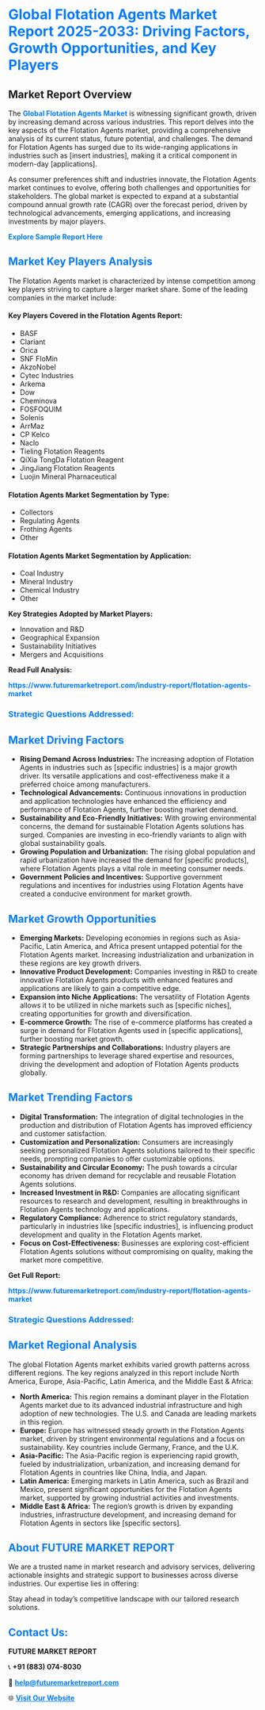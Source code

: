 <h1 style="color: #007BFF;">Global Flotation Agents Market Report 2025-2033: Driving Factors, Growth Opportunities, and Key Players</h1>

<section id="overview">
<h2>Market Report Overview</h2>
<p>The <a href="https://www.futuremarketreport.com/industry-report/flotation-agents-market" style="color: #007BFF; text-decoration: none;"><strong>Global Flotation Agents Market</strong></a> is witnessing significant growth, driven by increasing demand across various industries. This report delves into the key aspects of the Flotation Agents market, providing a comprehensive analysis of its current status, future potential, and challenges. The demand for Flotation Agents has surged due to its wide-ranging applications in industries such as [insert industries], making it a critical component in modern-day [applications].</p>
<p>As consumer preferences shift and industries innovate, the Flotation Agents market continues to evolve, offering both challenges and opportunities for stakeholders. The global market is expected to expand at a substantial compound annual growth rate (CAGR) over the forecast period, driven by technological advancements, emerging applications, and increasing investments by major players.</p>
</section>

<section id="overview">
<p><a href="https://www.futuremarketreport.com/request-sample/reportId=92097" style="color: #007BFF; text-decoration: none;"><strong>Explore Sample Report Here</strong></a></p>
</section>

<section id="key-players">
<h2 style="color: #007BFF;">Market Key Players Analysis</h2>
<p>The Flotation Agents market is characterized by intense competition among key players striving to capture a larger market share. Some of the leading companies in the market include:</p>
<h4>Key Players Covered in the Flotation Agents Report:</h4>
<ul><li>BASF</li><li>Clariant</li><li>Orica</li><li>SNF FloMin</li><li>AkzoNobel</li><li>Cytec Industries</li><li>Arkema</li><li>Dow</li><li>Cheminova</li><li>FOSFOQUIM</li><li>Solenis</li><li>ArrMaz</li><li>CP Kelco</li><li>Naclo</li><li>Tieling Flotation Reagents</li><li>QiXia TongDa Flotation Reagent</li><li>JingJiang Flotation Reagents</li><li>Luojin Mineral Pharnaceutical</li></ul>
<h4>Flotation Agents Market Segmentation by Type:</h4>
<ul><li>Collectors</li><li>Regulating Agents</li><li>Frothing Agents</li><li>Other</li></ul>

<h4>Flotation Agents Market Segmentation by Application:</h4>
<ul><li>Coal Industry</li><li>Mineral Industry</li><li>Chemical Industry</li><li>Other</li></ul>
<p><strong>Key Strategies Adopted by Market Players:</strong></p>
<ul>
<li>Innovation and R&D</li>
<li>Geographical Expansion</li>
<li>Sustainability Initiatives</li>
<li>Mergers and Acquisitions</li>
</ul>
</section>

<section>
<p><strong>Read Full Analysis: </strong></p><a href="https://www.futuremarketreport.com/industry-report/flotation-agents-market" style="color: #007BFF; text-decoration: none;"><strong>https://www.futuremarketreport.com/industry-report/flotation-agents-market</strong></a>
<h3 style="color: #007BFF;">Strategic Questions Addressed:</h3>
</section>

<section id="driving-factors">
<h2 style="color: #007BFF;">Market Driving Factors</h2>
<ul>
<li><strong>Rising Demand Across Industries:</strong> The increasing adoption of Flotation Agents in industries such as [specific industries] is a major growth driver. Its versatile applications and cost-effectiveness make it a preferred choice among manufacturers.</li>
<li><strong>Technological Advancements:</strong> Continuous innovations in production and application technologies have enhanced the efficiency and performance of Flotation Agents, further boosting market demand.</li>
<li><strong>Sustainability and Eco-Friendly Initiatives:</strong> With growing environmental concerns, the demand for sustainable Flotation Agents solutions has surged. Companies are investing in eco-friendly variants to align with global sustainability goals.</li>
<li><strong>Growing Population and Urbanization:</strong> The rising global population and rapid urbanization have increased the demand for [specific products], where Flotation Agents plays a vital role in meeting consumer needs.</li>
<li><strong>Government Policies and Incentives:</strong> Supportive government regulations and incentives for industries using Flotation Agents have created a conducive environment for market growth.</li>
</ul>
</section>

<section id="growth-opportunities">
<h2 style="color: #007BFF;">Market Growth Opportunities</h2>
<ul>
<li><strong>Emerging Markets:</strong> Developing economies in regions such as Asia-Pacific, Latin America, and Africa present untapped potential for the Flotation Agents market. Increasing industrialization and urbanization in these regions are key growth drivers.</li>
<li><strong>Innovative Product Development:</strong> Companies investing in R&D to create innovative Flotation Agents products with enhanced features and applications are likely to gain a competitive edge.</li>
<li><strong>Expansion into Niche Applications:</strong> The versatility of Flotation Agents allows it to be utilized in niche markets such as [specific niches], creating opportunities for growth and diversification.</li>
<li><strong>E-commerce Growth:</strong> The rise of e-commerce platforms has created a surge in demand for Flotation Agents used in [specific applications], further boosting market growth.</li>
<li><strong>Strategic Partnerships and Collaborations:</strong> Industry players are forming partnerships to leverage shared expertise and resources, driving the development and adoption of Flotation Agents products globally.</li>
</ul>
</section>

<section id="trending-factors">
<h2 style="color: #007BFF;">Market Trending Factors</h2>
<ul>
<li><strong>Digital Transformation:</strong> The integration of digital technologies in the production and distribution of Flotation Agents has improved efficiency and customer satisfaction.</li>
<li><strong>Customization and Personalization:</strong> Consumers are increasingly seeking personalized Flotation Agents solutions tailored to their specific needs, prompting companies to offer customizable options.</li>
<li><strong>Sustainability and Circular Economy:</strong> The push towards a circular economy has driven demand for recyclable and reusable Flotation Agents solutions.</li>
<li><strong>Increased Investment in R&D:</strong> Companies are allocating significant resources to research and development, resulting in breakthroughs in Flotation Agents technology and applications.</li>
<li><strong>Regulatory Compliance:</strong> Adherence to strict regulatory standards, particularly in industries like [specific industries], is influencing product development and quality in the Flotation Agents market.</li>
<li><strong>Focus on Cost-Effectiveness:</strong> Businesses are exploring cost-efficient Flotation Agents solutions without compromising on quality, making the market more competitive.</li>
</ul>
</section>

<section>
<p><strong>Get Full Report: </strong></p><a href="https://www.futuremarketreport.com/industry-report/flotation-agents-market" style="color: #007BFF; text-decoration: none;"><strong>https://www.futuremarketreport.com/industry-report/flotation-agents-market</strong></a>
<h3 style="color: #007BFF;">Strategic Questions Addressed:</h3>
</section>


<section id="regional-analysis">
<h2 style="color: #007BFF;">Market Regional Analysis</h2>
<p>The global Flotation Agents market exhibits varied growth patterns across different regions. The key regions analyzed in this report include North America, Europe, Asia-Pacific, Latin America, and the Middle East & Africa:</p>
<ul>
<li><strong>North America:</strong> This region remains a dominant player in the Flotation Agents market due to its advanced industrial infrastructure and high adoption of new technologies. The U.S. and Canada are leading markets in this region.</li>
<li><strong>Europe:</strong> Europe has witnessed steady growth in the Flotation Agents market, driven by stringent environmental regulations and a focus on sustainability. Key countries include Germany, France, and the U.K.</li>
<li><strong>Asia-Pacific:</strong> The Asia-Pacific region is experiencing rapid growth, fueled by industrialization, urbanization, and increasing demand for Flotation Agents in countries like China, India, and Japan.</li>
<li><strong>Latin America:</strong> Emerging markets in Latin America, such as Brazil and Mexico, present significant opportunities for the Flotation Agents market, supported by growing industrial activities and investments.</li>
<li><strong>Middle East & Africa:</strong> The region’s growth is driven by expanding industries, infrastructure development, and increasing demand for Flotation Agents in sectors like [specific sectors].</li>
</ul>
</section>

<footer>
<h2 style="color: #007BFF;">About FUTURE MARKET REPORT</h2>
<p>We are a trusted name in market research and advisory services, delivering actionable insights and strategic support to businesses across diverse industries. Our expertise lies in offering:</p>

<p>Stay ahead in today’s competitive landscape with our tailored research solutions.</p>

<h2 style="color: #007BFF;">Contact Us:</h2>
<p><strong>FUTURE MARKET REPORT</strong></p>
<p>📞 <strong>+91 (883) 074-8030</strong></p>
<p>📧 <strong><a href="mailto:help@futuremarketreport.com" style="color: #007BFF;">help@futuremarketreport.com</a></strong></p>
<p>🌐 <strong><a href="https://www.futuremarketreport.com/" style="color: #007BFF;">Visit Our Website</a></strong></p>
</footer>